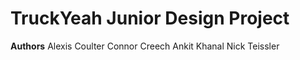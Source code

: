 # TruckYeah Junior Design Project

**Authors**
    Alexis Coulter 
    Connor Creech
    Ankit Khanal
    Nick Teissler
